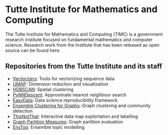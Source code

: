 # Tutte Institute for Mathematics and Computing

The Tutte Institute for Mathematics and Computing (TIMC) is a government research institute focused on fundamental mathematics and computer science. 
Research work from the Institute that has been released as open source can be found here.

## Repositories from the Tutte Institute and its staff

* [Vectorizers](https://github.com/TutteInsitute/vectorizers): Tools for vectorizing sequence data
* [UMAP](https://github.com/lmcinnes/umap): Dimension reduction and visualization
* [HDBSCAN](https://github.com/scikit-learn-contrib/hdbscan): Spatial clustering
* [PyNNDescent](https://github.com/lmcinnes/pynndescent): Approximate nearest neighbour search
* [EasyData](https://github.com/hackalog/easydata): Data science reproducibility framework
* [Ensemble Clustering for Graphs](https://github.com/ftheberge/Ensemble-Clustering-for-Graphs): Graph clustering and community detection
* [ThisNotThat](https://github.com/TutteInsitute/thisnotthat): Interactive data map explortation and labelling
* [Graph Partition Measures](https://github.com/ftheberge/graph-partition-and-measures): Graph partition evaluation
* [EnsTop](https://github.com/lmcinnes/enstop): Ensemble topic modelling
